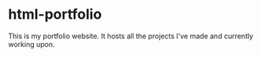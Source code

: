# html-portfolio
This is my portfolio website. It hosts all the projects I've made and currently working upon.
